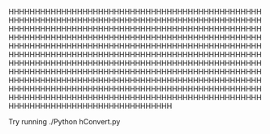 ΗHΗHΗHHHΗΗHΗHHHHΗΗHΗHHΗHΗΗΗHHΗΗHHΗHHHHHHΗΗHΗHHΗHΗΗΗHHΗΗHHΗHHHHHHΗΗHHΗHΗHΗΗΗHHΗΗHΗΗΗHHΗΗHΗΗHHΗHΗHΗΗHΗΗΗHHΗΗΗHΗHHHΗΗHΗHHΗHΗΗHHHHΗHΗΗHΗΗHHHΗΗHΗΗHHHΗΗΗΗHHΗHHΗHHHHHHΗΗΗHΗΗΗHΗΗHΗHHHHΗΗHHHHΗHΗΗΗHΗHHHHΗHHHHHHΗΗΗΗHHΗHΗΗHΗΗΗΗHΗΗΗHΗHΗHHΗHHHHHHΗΗHHΗΗΗHΗΗHHΗHΗHΗΗΗHΗHHHHΗHHHHHHΗΗHHHHΗHΗΗHHΗΗHHΗΗΗHΗHHHΗΗHHΗHΗHΗΗΗHHΗHHHΗHHHHHHΗΗΗHHΗHHΗΗΗHΗHΗHΗΗHΗΗΗHHΗΗHΗΗΗHHΗΗHΗHHΗHΗΗHΗΗΗHHΗΗHHΗΗΗHHΗHHHHHHΗΗHHΗHΗHΗΗHΗΗΗHHΗΗHHHΗΗHΗΗHΗΗΗΗHΗΗHHΗHHHΗΗHHΗHΗHHΗHHHHHHΗΗHΗΗΗΗHΗΗHΗΗΗHHHΗHHHHHHΗΗΗHΗHHHΗΗHΗHHHHΗΗHΗHHΗHΗΗΗHHΗΗHHΗHHHHHHΗΗΗHHΗΗHΗΗHHΗHΗHΗΗHΗΗΗHHΗΗΗHΗHHHΗΗHHΗHΗHΗΗHΗΗΗHHΗΗHHHΗΗHΗΗHHΗHΗ

Try running ./Python hConvert.py
